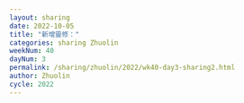 ```yaml
---
layout: sharing
date: 2022-10-05
title: "新增靈修："
categories: sharing Zhuolin
weekNum: 40
dayNum: 3
permalink: /sharing/zhuolin/2022/wk40-day3-sharing2.html
author: Zhuolin
cycle: 2022
---  
```

